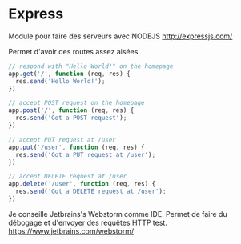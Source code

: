 Express
===========

Module pour faire des serveurs avec NODEJS
http://expressjs.com/

Permet d'avoir des routes assez aisées

```javascript
// respond with "Hello World!" on the homepage
app.get('/', function (req, res) {
  res.send('Hello World!');
})

// accept POST request on the homepage
app.post('/', function (req, res) {
  res.send('Got a POST request');
})

// accept PUT request at /user
app.put('/user', function (req, res) {
  res.send('Got a PUT request at /user');
})

// accept DELETE request at /user
app.delete('/user', function (req, res) {
  res.send('Got a DELETE request at /user');
})
```

Je conseille Jetbrains's Webstorm comme IDE. Permet de faire du débogage et d'envoyer des requêtes HTTP test.
https://www.jetbrains.com/webstorm/



